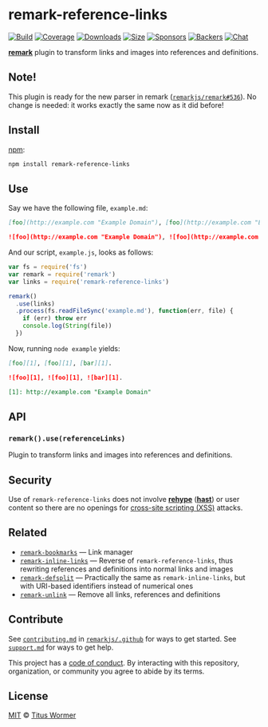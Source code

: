 # remark-reference-links

[![Build][build-badge]][build]
[![Coverage][coverage-badge]][coverage]
[![Downloads][downloads-badge]][downloads]
[![Size][size-badge]][size]
[![Sponsors][sponsors-badge]][collective]
[![Backers][backers-badge]][collective]
[![Chat][chat-badge]][chat]

[**remark**][remark] plugin to transform links and images into references and
definitions.

## Note!

This plugin is ready for the new parser in remark
([`remarkjs/remark#536`](https://github.com/remarkjs/remark/pull/536)).
No change is needed: it works exactly the same now as it did before!

## Install

[npm][]:

```sh
npm install remark-reference-links
```

## Use

Say we have the following file, `example.md`:

```markdown
[foo](http://example.com "Example Domain"), [foo](http://example.com "Example Domain"), [bar](http://example.com "Example Domain").

![foo](http://example.com "Example Domain"), ![foo](http://example.com "Example Domain"), ![bar](http://example.com "Example Domain").
```

And our script, `example.js`, looks as follows:

```js
var fs = require('fs')
var remark = require('remark')
var links = require('remark-reference-links')

remark()
  .use(links)
  .process(fs.readFileSync('example.md'), function(err, file) {
    if (err) throw err
    console.log(String(file))
  })
```

Now, running `node example` yields:

```markdown
[foo][1], [foo][1], [bar][1].

![foo][1], ![foo][1], ![bar][1].

[1]: http://example.com "Example Domain"
```

## API

### `remark().use(referenceLinks)`

Plugin to transform links and images into references and definitions.

## Security

Use of `remark-reference-links` does not involve [**rehype**][rehype]
([**hast**][hast]) or user content so there are no openings for
[cross-site scripting (XSS)][xss] attacks.

## Related

*   [`remark-bookmarks`](https://github.com/ben-eb/remark-bookmarks)
    — Link manager
*   [`remark-inline-links`](https://github.com/remarkjs/remark-inline-links)
    — Reverse of `remark-reference-links`, thus rewriting references and
    definitions into normal links and images
*   [`remark-defsplit`](https://github.com/eush77/remark-defsplit)
    — Practically the same as `remark-inline-links`, but with URI-based
    identifiers instead of numerical ones
*   [`remark-unlink`](https://github.com/eush77/remark-unlink)
    — Remove all links, references and definitions

## Contribute

See [`contributing.md`][contributing] in [`remarkjs/.github`][health] for ways
to get started.
See [`support.md`][support] for ways to get help.

This project has a [code of conduct][coc].
By interacting with this repository, organization, or community you agree to
abide by its terms.

## License

[MIT][license] © [Titus Wormer][author]

<!-- Definitions -->

[build-badge]: https://img.shields.io/travis/remarkjs/remark-reference-links/main.svg

[build]: https://travis-ci.org/remarkjs/remark-reference-links

[coverage-badge]: https://img.shields.io/codecov/c/github/remarkjs/remark-reference-links.svg

[coverage]: https://codecov.io/github/remarkjs/remark-reference-links

[downloads-badge]: https://img.shields.io/npm/dm/remark-reference-links.svg

[downloads]: https://www.npmjs.com/package/remark-reference-links

[size-badge]: https://img.shields.io/bundlephobia/minzip/remark-reference-links.svg

[size]: https://bundlephobia.com/result?p=remark-reference-links

[sponsors-badge]: https://opencollective.com/unified/sponsors/badge.svg

[backers-badge]: https://opencollective.com/unified/backers/badge.svg

[collective]: https://opencollective.com/unified

[chat-badge]: https://img.shields.io/badge/chat-discussions-success.svg

[chat]: https://github.com/remarkjs/remark/discussions

[npm]: https://docs.npmjs.com/cli/install

[health]: https://github.com/remarkjs/.github

[contributing]: https://github.com/remarkjs/.github/blob/HEAD/contributing.md

[support]: https://github.com/remarkjs/.github/blob/HEAD/support.md

[coc]: https://github.com/remarkjs/.github/blob/HEAD/code-of-conduct.md

[license]: license

[author]: https://wooorm.com

[remark]: https://github.com/remarkjs/remark

[xss]: https://en.wikipedia.org/wiki/Cross-site_scripting

[rehype]: https://github.com/rehypejs/rehype

[hast]: https://github.com/syntax-tree/hast
